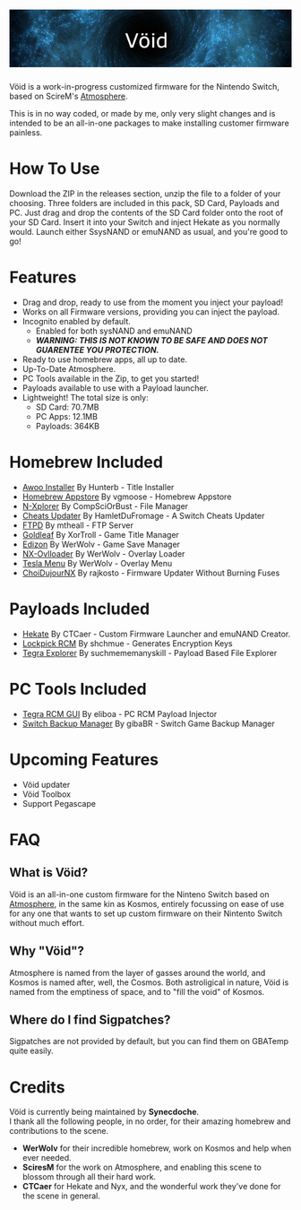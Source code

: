 ![Banner](img/banner.png?raw=true)
=====

Vöid is a work-in-progress customized firmware for the Nintendo Switch, based on ScireM's [Atmosphere](https://github.com/Atmosphere-NX/Atmosphere/blob/master/README.md).

This is in no way coded, or made by me, only very slight changes and is intended to be an all-in-one packages to make installing customer firmware painless.

# How To Use

Download the ZIP in the releases section, unzip the file to a folder of your choosing. Three folders are included in this pack, SD Card, Payloads and PC. Just drag and drop the contents of the SD Card folder onto the root of your SD Card. Insert it into your Switch and inject Hekate as you normally would. Launch either SsysNAND or emuNAND as usual, and you're good to go!

# Features

- Drag and drop, ready to use from the moment you inject your payload!
- Works on all Firmware versions, providing you can inject the payload.
- Incognito enabled by default.
  - Enabled for both sysNAND and emuNAND
  - ***WARNING: THIS IS NOT KNOWN TO BE SAFE AND DOES NOT GUARENTEE YOU PROTECTION.*** 
- Ready to use homebrew apps, all up to date.
- Up-To-Date Atmosphere.
- PC Tools available in the Zip, to get you started!
- Payloads available to use with a Payload launcher.
- Lightweight! The total size is only:
  - SD Card: 70.7MB
  - PC Apps: 12.1MB
  - Payloads: 364KB

# Homebrew Included

- [Awoo Installer](https://github.com/Huntereb/Awoo-Installer) By Hunterb - Title Installer
- [Homebrew Appstore](https://github.com/vgmoose/hb-appstore/releases) By vgmoose - Homebrew Appstore
- [N-Xplorer](https://github.com/CompSciOrBust/N-Xplorer) By CompSciOrBust - File Manager
- [Cheats Updater](https://github.com/HamletDuFromage/switch-cheats-updater) By HamletDuFromage - A Switch Cheats Updater
- [FTPD](https://github.com/mtheall/ftpd) By mtheall - FTP Server
- [Goldleaf](https://github.com/XorTroll/Goldleaf) By XorTroll - Game Title Manager
- [Edizon](https://github.com/WerWolv/EdiZon) By WerWolv - Game Save Manager
- [NX-Ovlloader](https://github.com/WerWolv/nx-ovlloader) By WerWolv - Overlay Loader
- [Tesla Menu](https://github.com/WerWolv/Tesla-Menu) By WerWolv - Overlay Menu
- [ChoiDujourNX](https://switchtools.sshnuke.net/) By rajkosto - Firmware Updater Without Burning Fuses

# Payloads Included

- [Hekate](https://github.com/CTCaer/hekate/releases) By CTCaer - Custom Firmware Launcher and emuNAND Creator.
- [Lockpick RCM](https://github.com/shchmue/Lockpick_RCM/releases) By shchmue - Generates Encryption Keys
- [Tegra Explorer](https://github.com/suchmememanyskill/TegraExplorer) By suchmememanyskill - Payload Based File Explorer

# PC Tools Included

- [Tegra RCM GUI](https://github.com/eliboa/TegraRcmGUI/releases) By eliboa - PC RCM Payload Injector
- [Switch Backup Manager](https://github.com/gibaBR) By gibaBR - Switch Game Backup Manager 

Upcoming Features
=====

- Vöid updater
- Vöid Toolbox
- Support Pegascape

FAQ
=====

## What is Vöid?

Vöid is an all-in-one custom firmware for the Ninteno Switch based on [Atmosphere](https://github.com/Atmosphere-NX/Atmosphere/blob/master/README.md), in the same kin as Kosmos, entirely focussing on ease of use for any one that wants to set up custom firmware on their Nintento Switch without much effort.

## Why "Vöid"?

Atmosphere is named from the layer of gasses around the world, and Kosmos is named after, well, the Cosmos. Both astroligical in nature, Vöid is named from the emptiness of space, and to "fill the void" of Kosmos.

## Where do I find Sigpatches?

Sigpatches are not provided by default, but you can find them on GBATemp quite easily. 

Credits
=====

Vöid is currently being maintained by __Synecdoche__.<br>
I thank all the following people, in no order, for their amazing homebrew and contributions to the scene.

* __WerWolv__ for their incredible homebrew, work on Kosmos and help when ever needed.
* __SciresM__ for the work on Atmosphere, and enabling this scene to blossom through all their hard work.
* __CTCaer__ for Hekate and Nyx, and the wonderful work they've done for the scene in general.

